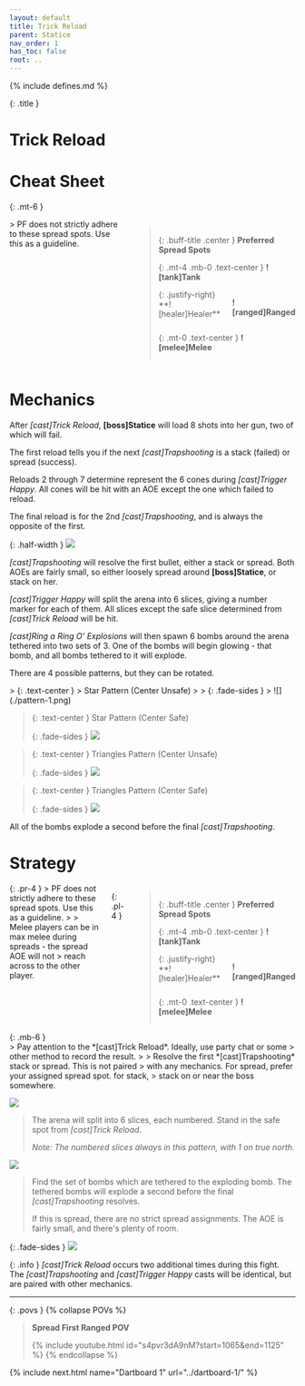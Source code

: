 ```yaml
---
layout: default
title: Trick Reload
parent: Statice
nav_order: 1
has_toc: false
root: ..
---
```


{% include defines.md %}

{: .title }
# Trick Reload

# Cheat Sheet

{: .mt-6 }
<div class="columns borders" markdown="1">
> PF does not strictly adhere to these spread spots. Use this as a guideline.

> {: .buff-title .center }
> **Preferred Spread Spots**
>
> {: .mt-4 .mb-0 .text-center }
> **![tank]Tank**
>
> <div class="columns positions" markdown="1">
> {: .justify-right}
> **![healer]Healer**
>
> **![ranged]Ranged**
> </div>
>
> {: .mt-0 .text-center }
> **![melee]Melee**
</div>

# Mechanics

After *[cast]Trick Reload*, **[boss]Statice** will load 8 shots into her gun,
two of which will fail.

The first reload tells you if the next *[cast]Trapshooting* is a stack (failed)
or spread (success).

Reloads 2 through 7 determine represent the 6 cones during *[cast]Trigger Happy*.
All cones will be hit with an AOE except the one which failed to reload.

The final reload is for the 2nd *[cast]Trapshooting*, and is always the opposite
of the first.

{: .half-width }
![](../common/bullets.png)

*[cast]Trapshooting* will resolve the first bullet, either a stack or spread.
Both AOEs are fairly small, so either loosely spread around **[boss]Statice**,
or stack on her.

*[cast]Trigger Happy* will split the arena into 6 slices, giving a number marker
for each of them. All slices except the safe slice determined from
*[cast]Trick Reload* will be hit.

*[cast]Ring a Ring O' Explosions* will then spawn 6 bombs around the arena
tethered into two sets of 3. One of the bombs will begin glowing - that bomb,
and all bombs tethered to it will explode.

There are 4 possible patterns, but they can be rotated.

<div class="timeline" markdown="1">
> {: .text-center }
> Star Pattern (Center Unsafe)
>
> {: .fade-sides }
> ![](./pattern-1.png)

> {: .text-center }
> Star Pattern (Center Safe)
>
> {: .fade-sides }
> ![](./pattern-2.png)

> {: .text-center }
> Triangles Pattern (Center Unsafe)
>
> {: .fade-sides }
> ![](./pattern-3.png)

> {: .text-center }
> Triangles Pattern (Center Safe)
>
> {: .fade-sides }
> ![](./pattern-4.png)
</div>

All of the bombs explode a second before the final *[cast]Trapshooting*.

# Strategy

<div class="columns" markdown="1">
{: .pr-4 }
> PF does not strictly adhere to these spread spots. Use this as a guideline.
>
> Melee players can be in max melee during spreads - the spread AOE will not
> reach across to the other player.

{: .pl-4 }
> {: .buff-title .center }
> **Preferred Spread Spots**
>
> {: .mt-4 .mb-0 .text-center }
> **![tank]Tank**
>
> <div class="columns positions" markdown="1">
> {: .justify-right}
> **![healer]Healer**
>
> **![ranged]Ranged**
> </div>
>
> {: .mt-0 .text-center }
> **![melee]Melee**
</div>
{: .mb-6 }

<div class="mechanics" markdown="1">
> Pay attention to the *[cast]Trick Reload*. Ideally, use party chat or some
> other method to record the result.
>
> Resolve the first *[cast]Trapshooting* stack or spread. This is not paired
> with any mechanics. For spread, prefer your assigned spread spot. for stack,
> stack on or near the boss somewhere.

![](./timeline-1.png)

> The arena will split into 6 slices, each numbered. Stand in the safe spot from
> *[cast]Trick Reload*.
>
> *Note: The numbered slices always in this pattern, with 1 on true north.*

![](./timeline-2.png)

> Find the set of bombs which are tethered to the exploding bomb. The tethered
> bombs will explode a second before the final *[cast]Trapshooting* resolves.
>
> If this is spread, there are no strict spread assignments. The AOE is fairly
> small, and there's plenty of room.

{: .fade-sides }
![](./timeline-3.png)
</div>

{: .info }
*[cast]Trick Reload* occurs two additional times during this fight. The
*[cast]Trapshooting* and *[cast]Trigger Happy* casts will be identical, but are
paired with other mechanics.

-----

{: .povs }
{% collapse POVs %}
> **Spread First Ranged POV**
>
> {% include youtube.html id="s4pvr3dA9nM?start=1065&end=1125" %}
{% endcollapse %}

{% include next.html name="Dartboard 1" url="../dartboard-1/" %}
